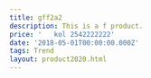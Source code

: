```yaml
---
title: gff2a2
description: This is a f product.
price: '   kol 2542222222'
date: '2018-05-01T00:00:00.000Z'
tags: Trend
layout: product2020.html
---
```


